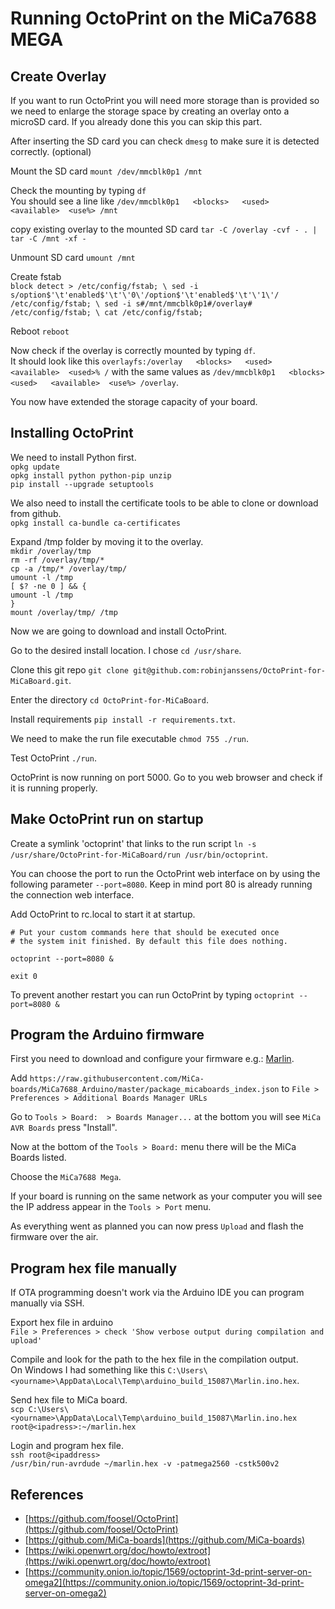 # Running OctoPrint on the MiCa7688 MEGA

## Create Overlay

If you want to run OctoPrint you will need more storage than is provided so we need to enlarge the storage space by creating an overlay onto a microSD card. If you already done this you can skip this part.

After inserting the SD card you can check `dmesg` to make sure it is detected correctly. (optional)

Mount the SD card `mount /dev/mmcblk0p1 /mnt`

Check the mounting by typing `df`<br>
You should see a line like `/dev/mmcblk0p1   <blocks>   <used>   <available>  <use%> /mnt`

copy existing overlay to the mounted SD card `tar -C /overlay -cvf - . | tar -C /mnt -xf -`

Unmount SD card `umount /mnt`

Create fstab<br>
`block detect > /etc/config/fstab; \
   sed -i s/option$'\t'enabled$'\t'\'0\'/option$'\t'enabled$'\t'\'1\'/ /etc/config/fstab; \
   sed -i s#/mnt/mmcblk0p1#/overlay# /etc/config/fstab; \
   cat /etc/config/fstab;`

Reboot `reboot`

Now check if the overlay is correctly mounted by typing `df`.<br>
It should look like this `overlayfs:/overlay   <blocks>   <used>   <available>  <used>% /` with the same values as `/dev/mmcblk0p1   <blocks>   <used>   <available>  <use%> /overlay`.

You now have extended the storage capacity of your board.

## Installing OctoPrint

We need to install Python first.<br>
`opkg update`<br>
`opkg install python python-pip unzip`<br>
`pip install --upgrade setuptools`

We also need to install the certificate tools to be able to clone or download from github.<br>
`opkg install ca-bundle ca-certificates`

Expand /tmp folder by moving it to the overlay.<br>
`mkdir /overlay/tmp`<br>
`rm -rf /overlay/tmp/*`<br>
`cp -a /tmp/* /overlay/tmp/`<br>
`umount -l /tmp`<br>
`[ $? -ne 0 ] && {`<br>
`umount -l /tmp`<br>
`}`<br>
`mount /overlay/tmp/ /tmp`

Now we are going to download and install OctoPrint.

Go to the desired install location. I chose `cd /usr/share`.

Clone this git repo `git clone git@github.com:robinjanssens/OctoPrint-for-MiCaBoard.git`.

Enter the directory `cd OctoPrint-for-MiCaBoard`.

Install requirements `pip install -r requirements.txt`.

We need to make the run file executable `chmod 755 ./run`.

Test OctoPrint `./run`.

OctoPrint is now running on port 5000. Go to you web browser and check if it is running properly.

## Make OctoPrint run on startup

Create a symlink 'octoprint' that links to the run script `ln -s /usr/share/OctoPrint-for-MiCaBoard/run /usr/bin/octoprint`.

You can choose the port to run the OctoPrint web interface on by using the following parameter `--port=8080`. Keep in mind port 80 is already running the connection web interface.

Add OctoPrint to rc.local to start it at startup.
```
# Put your custom commands here that should be executed once
# the system init finished. By default this file does nothing.

octoprint --port=8080 &

exit 0
```

To prevent another restart you can run OctoPrint by typing `octoprint --port=8080 &`

## Program the Arduino firmware

First you need to download and configure your firmware e.g.: [Marlin](https://github.com/MarlinFirmware/Marlin).

Add `https://raw.githubusercontent.com/MiCa-boards/MiCa7688_Arduino/master/package_micaboards_index.json` to `File > Preferences > Additional Boards Manager URLs`

Go to `Tools > Board:  > Boards Manager...` at the bottom you will see `MiCa AVR Boards` press "Install".

Now at the bottom of the `Tools > Board:` menu there will be the MiCa Boards listed.

Choose the `MiCa7688 Mega`.

If your board is running on the same network as your computer you will see the IP address appear in the `Tools > Port` menu.

As everything went as planned you can now press `Upload` and flash the firmware over the air.

## Program hex file manually

If OTA programming doesn't work via the Arduino IDE you can program manually via SSH.

Export hex file in arduino<br>
`File > Preferences > check 'Show verbose output during compilation and upload'`

Compile and look for the path to the hex file in the compilation output.<br>
On Windows I had something like this
`C:\Users\<yourname>\AppData\Local\Temp\arduino_build_15087\Marlin.ino.hex`.

Send hex file to MiCa board.<br>
`scp C:\Users\<yourname>\AppData\Local\Temp\arduino_build_15087\Marlin.ino.hex root@<ipadress>:~/marlin.hex`

Login and program hex file.<br>
`ssh root@<ipaddress>`<br>
`/usr/bin/run-avrdude ~/marlin.hex -v -patmega2560 -cstk500v2`

## References

- [https://github.com/foosel/OctoPrint](https://github.com/foosel/OctoPrint)
- [https://github.com/MiCa-boards](https://github.com/MiCa-boards)
- [https://wiki.openwrt.org/doc/howto/extroot](https://wiki.openwrt.org/doc/howto/extroot)
- [https://community.onion.io/topic/1569/octoprint-3d-print-server-on-omega2](https://community.onion.io/topic/1569/octoprint-3d-print-server-on-omega2)
